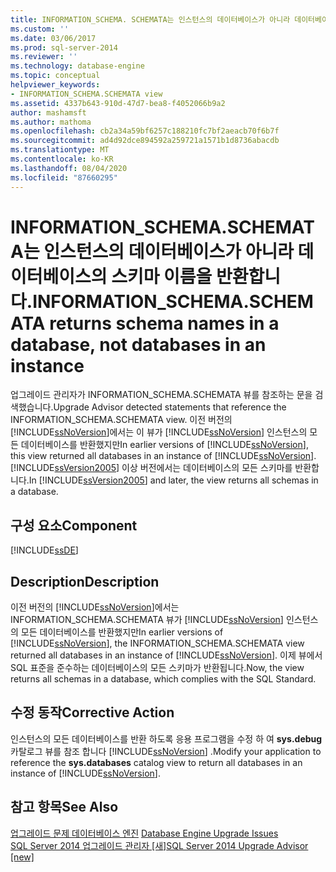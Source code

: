 ```yaml
---
title: INFORMATION_SCHEMA. SCHEMATA는 인스턴스의 데이터베이스가 아니라 데이터베이스의 스키마 이름을 반환 합니다. | Microsoft Docs
ms.custom: ''
ms.date: 03/06/2017
ms.prod: sql-server-2014
ms.reviewer: ''
ms.technology: database-engine
ms.topic: conceptual
helpviewer_keywords:
- INFORMATION_SCHEMA.SCHEMATA view
ms.assetid: 4337b643-910d-47d7-bea8-f4052066b9a2
author: mashamsft
ms.author: mathoma
ms.openlocfilehash: cb2a34a59bf6257c188210fc7bf2aeacb70f6b7f
ms.sourcegitcommit: ad4d92dce894592a259721a1571b1d8736abacdb
ms.translationtype: MT
ms.contentlocale: ko-KR
ms.lasthandoff: 08/04/2020
ms.locfileid: "87660295"
---
```

# <a name="information_schemaschemata-returns-schema-names-in-a-database-not-databases-in-an-instance"></a><span data-ttu-id="c5697-102">INFORMATION_SCHEMA.SCHEMATA는 인스턴스의 데이터베이스가 아니라 데이터베이스의 스키마 이름을 반환합니다.</span><span class="sxs-lookup"><span data-stu-id="c5697-102">INFORMATION_SCHEMA.SCHEMATA returns schema names in a database, not databases in an instance</span></span>
  <span data-ttu-id="c5697-103">업그레이드 관리자가 INFORMATION_SCHEMA.SCHEMATA 뷰를 참조하는 문을 검색했습니다.</span><span class="sxs-lookup"><span data-stu-id="c5697-103">Upgrade Advisor detected statements that reference the INFORMATION_SCHEMA.SCHEMATA view.</span></span> <span data-ttu-id="c5697-104">이전 버전의 [!INCLUDE[ssNoVersion](../../includes/ssnoversion-md.md)]에서는 이 뷰가 [!INCLUDE[ssNoVersion](../../includes/ssnoversion-md.md)] 인스턴스의 모든 데이터베이스를 반환했지만</span><span class="sxs-lookup"><span data-stu-id="c5697-104">In earlier versions of [!INCLUDE[ssNoVersion](../../includes/ssnoversion-md.md)], this view returned all databases in an instance of [!INCLUDE[ssNoVersion](../../includes/ssnoversion-md.md)].</span></span> <span data-ttu-id="c5697-105">[!INCLUDE[ssVersion2005](../../includes/ssversion2005-md.md)] 이상 버전에서는 데이터베이스의 모든 스키마를 반환합니다.</span><span class="sxs-lookup"><span data-stu-id="c5697-105">In [!INCLUDE[ssVersion2005](../../includes/ssversion2005-md.md)] and later, the view returns all schemas in a database.</span></span>  
  
## <a name="component"></a><span data-ttu-id="c5697-106">구성 요소</span><span class="sxs-lookup"><span data-stu-id="c5697-106">Component</span></span>  
 [!INCLUDE[ssDE](../../includes/ssde-md.md)]  
  
## <a name="description"></a><span data-ttu-id="c5697-107">Description</span><span class="sxs-lookup"><span data-stu-id="c5697-107">Description</span></span>  
 <span data-ttu-id="c5697-108">이전 버전의 [!INCLUDE[ssNoVersion](../../includes/ssnoversion-md.md)]에서는 INFORMATION_SCHEMA.SCHEMATA 뷰가 [!INCLUDE[ssNoVersion](../../includes/ssnoversion-md.md)] 인스턴스의 모든 데이터베이스를 반환했지만</span><span class="sxs-lookup"><span data-stu-id="c5697-108">In earlier versions of [!INCLUDE[ssNoVersion](../../includes/ssnoversion-md.md)], the INFORMATION_SCHEMA.SCHEMATA view returned all databases in an instance of [!INCLUDE[ssNoVersion](../../includes/ssnoversion-md.md)].</span></span> <span data-ttu-id="c5697-109">이제 뷰에서 SQL 표준을 준수하는 데이터베이스의 모든 스키마가 반환됩니다.</span><span class="sxs-lookup"><span data-stu-id="c5697-109">Now, the view returns all schemas in a database, which complies with the SQL Standard.</span></span>  
  
## <a name="corrective-action"></a><span data-ttu-id="c5697-110">수정 동작</span><span class="sxs-lookup"><span data-stu-id="c5697-110">Corrective Action</span></span>  
 <span data-ttu-id="c5697-111">인스턴스의 모든 데이터베이스를 반환 하도록 응용 프로그램을 수정 하 여 **sys.debug** 카탈로그 뷰를 참조 합니다 [!INCLUDE[ssNoVersion](../../includes/ssnoversion-md.md)] .</span><span class="sxs-lookup"><span data-stu-id="c5697-111">Modify your application to reference the **sys.databases** catalog view to return all databases in an instance of [!INCLUDE[ssNoVersion](../../includes/ssnoversion-md.md)].</span></span>  
  
## <a name="see-also"></a><span data-ttu-id="c5697-112">참고 항목</span><span class="sxs-lookup"><span data-stu-id="c5697-112">See Also</span></span>  
 <span data-ttu-id="c5697-113">[업그레이드 문제 데이터베이스 엔진](../../../2014/sql-server/install/database-engine-upgrade-issues.md) </span><span class="sxs-lookup"><span data-stu-id="c5697-113">[Database Engine Upgrade Issues](../../../2014/sql-server/install/database-engine-upgrade-issues.md) </span></span>  
 [<span data-ttu-id="c5697-114">SQL Server 2014 업그레이드 관리자 &#91;새&#93;</span><span class="sxs-lookup"><span data-stu-id="c5697-114">SQL Server 2014 Upgrade Advisor &#91;new&#93;</span></span>](sql-server-2014-upgrade-advisor.md)  
  
  

